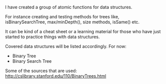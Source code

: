 I have created a group of atomic functions for data structures. 

For instance creating and testing methods for trees like, isBinarySearchTree, max/minDepth(), size methods, isSame() etc.

It can be kind of a cheat sheet or a learning material for those who have just started to practice things with data structures.

Covered data structures will be listed accordingly. For now:

* Binary Tree
* Binary Search Tree


Some of the sources that are used:
http://cslibrary.stanford.edu/110/BinaryTrees.html